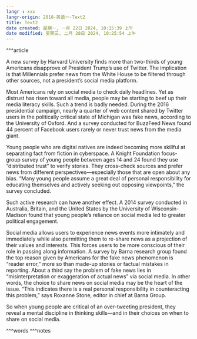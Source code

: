 ```yaml
---
langr : xxx
langr-origin: 2018-英语一-Text2
title: Text2
date created: 星期一, 一月 22日 2024, 10:15:39 上午
date modified: 星期三, 二月 28日 2024, 10:25:54 上午
---
```


^^^article

A new survey by Harvard University finds more than two-thirds of young Americans disapprove of President Trump’s use of Twitter. The implication is that Millennials prefer news from the White House to be filtered through other sources, not a president’s social media platform.

Most Americans rely on social media to check daily headlines. Yet as distrust has risen toward all media, people may be starting to beef up their media literacy skills. Such a trend is badly needed. During the 2016 presidential campaign, nearly a quarter of web content shared by Twitter users in the politically critical state of Michigan was fake news, according to the University of Oxford. And a survey conducted for BuzzFeed News found 44 percent of Facebook users rarely or never trust news from the media giant.

Young people who are digital natives are indeed becoming more skillful at separating fact from fiction in cyberspace. A Knight Foundation focus-group survey of young people between ages 14 and 24 found they use “distributed trust” to verify stories. They cross-check sources and prefer news from different perspectives—especially those that are open about any bias. “Many young people assume a great deal of personal responsibility for educating themselves and actively seeking out opposing viewpoints,” the survey concluded.

Such active research can have another effect. A 2014 survey conducted in Australia, Britain, and the United States by the University of Wisconsin-Madison found that young people’s reliance on social media led to greater political engagement.

Social media allows users to experience news events more intimately and immediately while also permitting them to re-share news as a projection of their values and interests. This forces users to be more conscious of their role in passing along information. A survey by Barna research group found the top reason given by Americans for the fake news phenomenon is “reader error,” more so than made-up stories or factual mistakes in reporting. About a third say the problem of fake news lies in “misinterpretation or exaggeration of actual news” via social media. In other words, the choice to share news on social media may be the heart of the issue. “This indicates there is a real personal responsibility in counteracting this problem,” says Roxanne Stone, editor in chief at Barna Group.

So when young people are critical of an over-tweeting president, they reveal a mental discipline in thinking skills—and in their choices on when to share on social media.




^^^words
^^^notes
